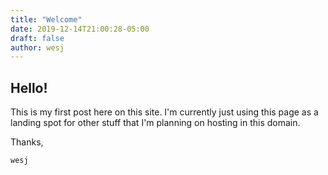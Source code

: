 ```yaml
---
title: "Welcome"
date: 2019-12-14T21:00:28-05:00
draft: false
author: wesj
---
```


## Hello!

This is my first post here on this site. I'm currently just using this page as a landing spot for other stuff that I'm planning on hosting in this domain.

Thanks,

`wesj`